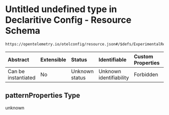 # Untitled undefined type in Declaritive Config - Resource Schema

```txt
https://opentelemetry.io/otelconfig/resource.json#/$defs/ExperimentalResourceDetector/patternProperties
```



| Abstract            | Extensible | Status         | Identifiable            | Custom Properties | Additional Properties | Access Restrictions | Defined In                                                        |
| :------------------ | :--------- | :------------- | :---------------------- | :---------------- | :-------------------- | :------------------ | :---------------------------------------------------------------- |
| Can be instantiated | No         | Unknown status | Unknown identifiability | Forbidden         | Allowed               | none                | [resource.json\*](../schema/resource.json "open original schema") |

## patternProperties Type

unknown
